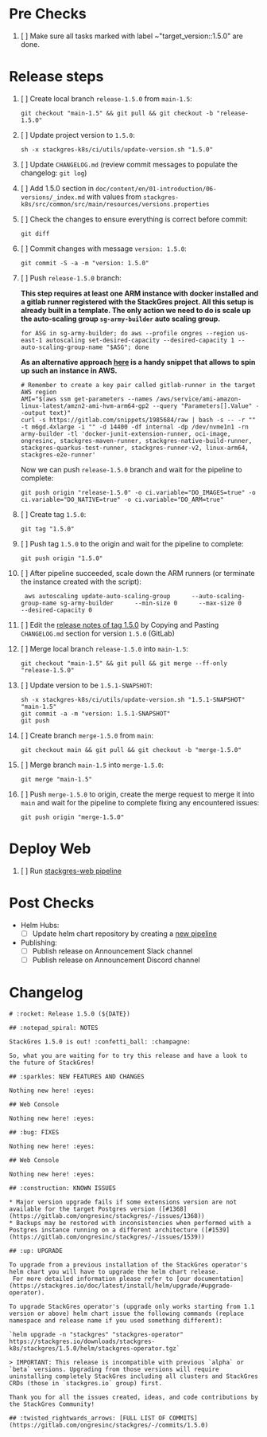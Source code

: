 <!--

Set title to:

```
Release StackGres 1.5.0
```

Generate template using the command:

```
sh stackgres-k8s/ci/utils/generate-release-template.sh $VERSION
```

-->

# Pre Checks

1. [ ] Make sure all tasks marked with label ~"target_version::1.5.0" are done.

# Release steps

1. [ ] Create local branch `release-1.5.0` from `main-1.5`:
    ```
    git checkout "main-1.5" && git pull && git checkout -b "release-1.5.0"
    ```
1. [ ] Update project version to `1.5.0`:
    ```
    sh -x stackgres-k8s/ci/utils/update-version.sh "1.5.0"
    ```
1. [ ] Update `CHANGELOG.md` (review commit messages to populate the changelog: `git log`)
1. [ ] Add 1.5.0 section in `doc/content/en/01-introduction/06-versions/_index.md` with values from `stackgres-k8s/src/common/src/main/resources/versions.properties`
1. [ ] Check the changes to ensure everything is correct before commit:
    ```
    git diff
    ```
1. [ ] Commit changes with message `version: 1.5.0`:
    ```
    git commit -S -a -m "version: 1.5.0"
    ```
1. [ ] Push `release-1.5.0` branch:

     **This step requires at least one ARM instance with docker installed and a gitlab runner registered with the StackGres project. All this setup is already built in a template. The only action we need to do is scale up the auto-scaling group `sg-army-builder` auto scaling group.** 

     ```
     for ASG in sg-army-builder; do aws --profile ongres --region us-east-1 autoscaling set-desired-capacity --desired-capacity 1 --auto-scaling-group-name "$ASG"; done
     ```

     **As an alternative approach [here](https://gitlab.com/snippets/1985684) is a handy snippet that allows to spin up such an instance in AWS.**
     ```
     # Remember to create a key pair called gitlab-runner in the target AWS region
     AMI="$(aws ssm get-parameters --names /aws/service/ami-amazon-linux-latest/amzn2-ami-hvm-arm64-gp2 --query "Parameters[].Value" --output text)"
     curl -s https://gitlab.com/snippets/1985684/raw | bash -s -- -r "" -t m6gd.4xlarge -i "" -d 14400 -df internal -dp /dev/nvme1n1 -rn army-builder -tl 'docker-junit-extension-runner, oci-image, ongresinc, stackgres-maven-runner, stackgres-native-build-runner, stackgres-quarkus-test-runner, stackgres-runner-v2, linux-arm64, stackgres-e2e-runner'
     ```

     Now we can push `release-1.5.0` branch and wait for the pipeline to complete:
    ```
    git push origin "release-1.5.0" -o ci.variable="DO_IMAGES=true" -o ci.variable="DO_NATIVE=true" -o ci.variable="DO_ARM=true"
    ```
1. [ ] Create tag `1.5.0`:
    ```
    git tag "1.5.0"
    ```
1. [ ] Push tag `1.5.0` to the origin and wait for the pipeline to complete:
    ```
    git push origin "1.5.0"
    ```
1. [ ] After pipeline succeeded, scale down the ARM runners (or terminate the instance created with the script):
    ```
     aws autoscaling update-auto-scaling-group      --auto-scaling-group-name sg-army-builder      --min-size 0      --max-size 0       --desired-capacity 0
    ```
1. [ ] Edit the [release notes of tag 1.5.0](https://gitlab.com/ongresinc/stackgres/-/releases/new?tag_name=1.5.0) by Copying and Pasting `CHANGELOG.md` section for version `1.5.0` (GitLab)
1. [ ] Merge local branch `release-1.5.0` into `main-1.5`:
    ```
    git checkout "main-1.5" && git pull && git merge --ff-only "release-1.5.0"
    ```
1. [ ] Update version to be `1.5.1-SNAPSHOT`:
    ```
    sh -x stackgres-k8s/ci/utils/update-version.sh "1.5.1-SNAPSHOT" "main-1.5"
    git commit -a -m "version: 1.5.1-SNAPSHOT"
    git push
    ```
1. [ ] Create branch `merge-1.5.0` from `main`:
    ```
    git checkout main && git pull && git checkout -b "merge-1.5.0"
    ```
1. [ ] Merge branch `main-1.5` into `merge-1.5.0`:
    ```
    git merge "main-1.5"
    ```
1. [ ] Push `merge-1.5.0` to origin, create the merge request to merge it into `main` and wait for the pipeline to complete fixing any encountered issues:
    ```
    git push origin "merge-1.5.0"
    ```

# Deploy Web

1. [ ] Run [stackgres-web pipeline](https://gitlab.com/ongresinc/web/stackgres/-/pipelines/new)

# Post Checks

* Helm Hubs:
  * [ ] Update helm chart repository by creating a [new pipeline](https://gitlab.com/ongresinc/helm-charts/-/pipelines/new)

* Publishing:
  * [ ] Publish release on Announcement Slack channel
  * [ ] Publish release on Announcement Discord channel

# Changelog

~~~
# :rocket: Release 1.5.0 (${DATE})

## :notepad_spiral: NOTES

StackGres 1.5.0 is out! :confetti_ball: :champagne: 

So, what you are waiting for to try this release and have a look to the future of StackGres! 

## :sparkles: NEW FEATURES AND CHANGES

Nothing new here! :eyes:

## Web Console

Nothing new here! :eyes:

## :bug: FIXES

Nothing new here! :eyes:

## Web Console

Nothing new here! :eyes:

## :construction: KNOWN ISSUES

* Major version upgrade fails if some extensions version are not available for the target Postgres version ([#1368](https://gitlab.com/ongresinc/stackgres/-/issues/1368)) 
* Backups may be restored with inconsistencies when performed with a Postgres instance running on a different architecture ([#1539](https://gitlab.com/ongresinc/stackgres/-/issues/1539))

## :up: UPGRADE

To upgrade from a previous installation of the StackGres operator's helm chart you will have to upgrade the helm chart release.
 For more detailed information please refer to [our documentation](https://stackgres.io/doc/latest/install/helm/upgrade/#upgrade-operator).

To upgrade StackGres operator's (upgrade only works starting from 1.1 version or above) helm chart issue the following commands (replace namespace and release name if you used something different):

`helm upgrade -n "stackgres" "stackgres-operator" https://stackgres.io/downloads/stackgres-k8s/stackgres/1.5.0/helm/stackgres-operator.tgz`

> IMPORTANT: This release is incompatible with previous `alpha` or `beta` versions. Upgrading from those versions will require uninstalling completely StackGres including all clusters and StackGres CRDs (those in `stackgres.io` group) first.

Thank you for all the issues created, ideas, and code contributions by the StackGres Community!

## :twisted_rightwards_arrows: [FULL LIST OF COMMITS](https://gitlab.com/ongresinc/stackgres/-/commits/1.5.0)
~~~
